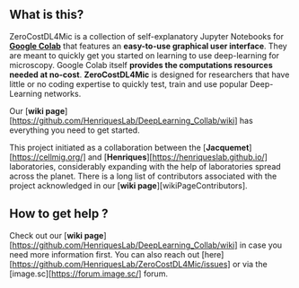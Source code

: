 ## What is this?
ZeroCostDL4Mic is a collection of self-explanatory Jupyter Notebooks for [**Google Colab**](https://colab.research.google.com/notebooks/intro.ipynb) that features an **easy-to-use graphical user interface**. They are meant to quickly get you started on learning to use deep-learning for microscopy. Google Colab itself **provides the computations resources needed at no-cost**. **ZeroCostDL4Mic** is designed for researchers that have little or no coding expertise to quickly test, train and use popular Deep-Learning networks.

Our [**wiki page**][https://github.com/HenriquesLab/DeepLearning_Collab/wiki] has everything you need to get started.

This project initiated as a collaboration between the [**Jacquemet**][https://cellmig.org/] and [**Henriques**][https://henriqueslab.github.io/] laboratories, considerably expanding with the help of laboratories spread across the planet. There is a long list of contributors associated with the project acknowledged in our [**wiki page**][wikiPageContributors].

## How to get help ?

Check out our [**wiki page**][https://github.com/HenriquesLab/DeepLearning_Collab/wiki] in case you need more information first. 
You can also reach out [here][https://github.com/HenriquesLab/ZeroCostDL4Mic/issues] or via the [image.sc][https://forum.image.sc/] forum.  


